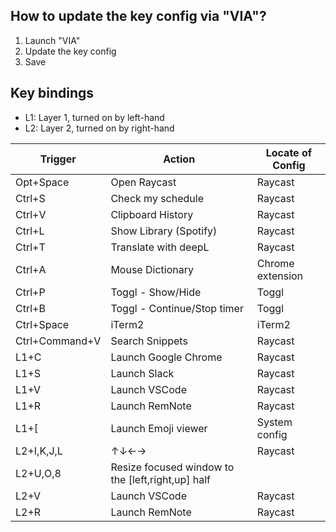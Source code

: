 ## How to update the key config via "VIA"?
1. Launch "VIA"
2. Update the key config
3. Save

## Key bindings
- L1: Layer 1, turned on by left-hand
- L2: Layer 2, turned on by right-hand

|Trigger|Action|Locate of Config|
|---|---|---|
|Opt+Space|Open Raycast|Raycast|
|Ctrl+S|Check my schedule|Raycast|
|Ctrl+V|Clipboard History|Raycast|
|Ctrl+L|Show Library (Spotify)|Raycast|
|Ctrl+T|Translate with deepL|Raycast|
|Ctrl+A|Mouse Dictionary|Chrome extension|
|Ctrl+P|Toggl - Show/Hide|Toggl|
|Ctrl+B|Toggl - Continue/Stop timer|Toggl|
|Ctrl+Space|iTerm2|iTerm2|
|Ctrl+Command+V|Search Snippets|Raycast|
|L1+C|Launch Google Chrome|Raycast|
|L1+S|Launch Slack|Raycast|
|L1+V|Launch VSCode|Raycast|
|L1+R|Launch RemNote|Raycast|
|L1+[|Launch Emoji viewer|System config|
|L2+I,K,J,L|↑↓←→|Raycast|
|L2+U,O,8|Resize focused window to the [left,right,up] half|
|L2+V|Launch VSCode|Raycast|
|L2+R|Launch RemNote|Raycast|
